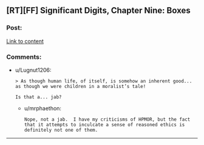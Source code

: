 ## [RT][FF] Significant Digits, Chapter Nine: Boxes

### Post:

[Link to content](http://www.anarchyishyperbole.com/2015/05/significant-digits-chapter-nine-boxes.html)

### Comments:

- u/Lugnut1206:
  ```
  > As though human life, of itself, is somehow an inherent good... as though we were children in a moralist’s tale!

  Is that a... jab?
  ```

  - u/mrphaethon:
    ```
    Nope, not a jab.  I have my criticisms of HPMOR, but the fact that it attempts to inculcate a sense of reasoned ethics is definitely not one of them.
    ```

---


